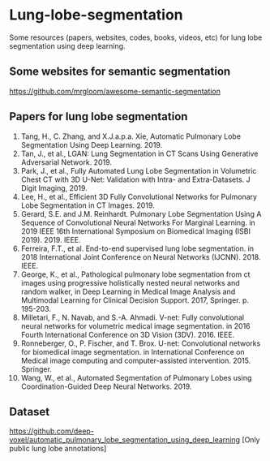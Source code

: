 # Lung-lobe-segmentation
Some resources (papers, websites, codes, books, videos, etc) for lung lobe segmentation using deep learning.

## Some websites for semantic segmentation
https://github.com/mrgloom/awesome-semantic-segmentation 

## Papers for lung lobe segmentation

1.	Tang, H., C. Zhang, and X.J.a.p.a. Xie, Automatic Pulmonary Lobe Segmentation Using Deep Learning. 2019.
2.	Tan, J., et al., LGAN: Lung Segmentation in CT Scans Using Generative Adversarial Network. 2019.
3.	Park, J., et al., Fully Automated Lung Lobe Segmentation in Volumetric Chest CT with 3D U-Net: Validation with Intra- and Extra-Datasets. J Digit Imaging, 2019.
4.	Lee, H., et al., Efficient 3D Fully Convolutional Networks for Pulmonary Lobe Segmentation in CT Images. 2019.
5.	Gerard, S.E. and J.M. Reinhardt. Pulmonary Lobe Segmentation Using A Sequence of Convolutional Neural Networks For Marginal Learning. in 2019 IEEE 16th International Symposium on Biomedical Imaging (ISBI 2019). 2019. IEEE.
6.	Ferreira, F.T., et al. End-to-end supervised lung lobe segmentation. in 2018 International Joint Conference on Neural Networks (IJCNN). 2018. IEEE.
7.	George, K., et al., Pathological pulmonary lobe segmentation from ct images using progressive holistically nested neural networks and random walker, in Deep Learning in Medical Image Analysis and Multimodal Learning for Clinical Decision Support. 2017, Springer. p. 195-203.
8.	Milletari, F., N. Navab, and S.-A. Ahmadi. V-net: Fully convolutional neural networks for volumetric medical image segmentation. in 2016 Fourth International Conference on 3D Vision (3DV). 2016. IEEE.
9.	Ronneberger, O., P. Fischer, and T. Brox. U-net: Convolutional networks for biomedical image segmentation. in International Conference on Medical image computing and computer-assisted intervention. 2015. Springer.
10.	Wang, W., et al., Automated Segmentation of Pulmonary Lobes using Coordination-Guided Deep Neural Networks. 2019.

## Dataset

https://github.com/deep-voxel/automatic_pulmonary_lobe_segmentation_using_deep_learning [Only public lung lobe annotations]
